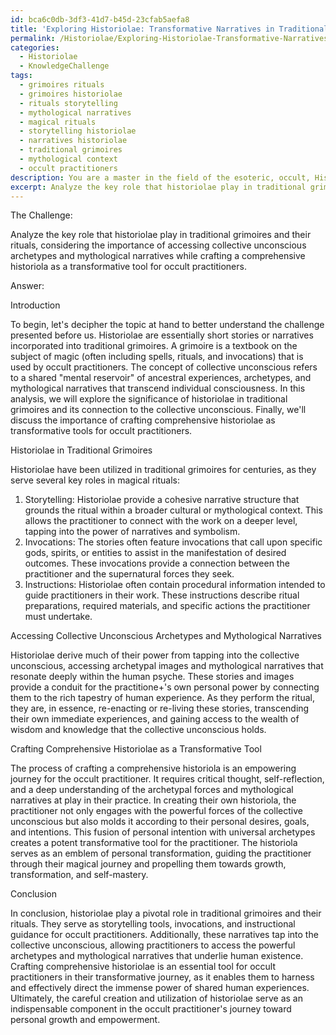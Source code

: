 ```yaml
---
id: bca6c0db-3df3-41d7-b45d-23cfab5aefa8
title: 'Exploring Historiolae: Transformative Narratives in Traditional Grimoires'
permalink: /Historiolae/Exploring-Historiolae-Transformative-Narratives-in-Traditional-Grimoires/
categories:
  - Historiolae
  - KnowledgeChallenge
tags:
  - grimoires rituals
  - grimoires historiolae
  - rituals storytelling
  - mythological narratives
  - magical rituals
  - storytelling historiolae
  - narratives historiolae
  - traditional grimoires
  - mythological context
  - occult practitioners
description: You are a master in the field of the esoteric, occult, Historiolae and Education. You are a writer of tests, challenges, textbooks and deep knowledge on Historiolae for initiates and students to gain deep insights and understanding from. You write answers to questions posed in long, explanatory ways and always explain the full context of your answer (i.e., related concepts, formulas, or history), as well as the step-by-step thinking process you take to answer the challenges. Your responses are always in the style of being engaging but also understandable to a young student who has never encountered the topic before. Summarize the key themes, ideas, and conclusions at the end.
excerpt: Analyze the key role that historiolae play in traditional grimoires and their rituals, considering the importance of accessing collective unconscious archetypes and mythological narratives while crafting a comprehensive historiola as a transformative tool for occult practitioners.
---
```

The Challenge:

Analyze the key role that historiolae play in traditional grimoires and their rituals, considering the importance of accessing collective unconscious archetypes and mythological narratives while crafting a comprehensive historiola as a transformative tool for occult practitioners.

Answer:

Introduction

To begin, let's decipher the topic at hand to better understand the challenge presented before us. Historiolae are essentially short stories or narratives incorporated into traditional grimoires. A grimoire is a textbook on the subject of magic (often including spells, rituals, and invocations) that is used by occult practitioners. The concept of collective unconscious refers to a shared "mental reservoir" of ancestral experiences, archetypes, and mythological narratives that transcend individual consciousness. In this analysis, we will explore the significance of historiolae in traditional grimoires and its connection to the collective unconscious. Finally, we'll discuss the importance of crafting comprehensive historiolae as transformative tools for occult practitioners.

Historiolae in Traditional Grimoires

Historiolae have been utilized in traditional grimoires for centuries, as they serve several key roles in magical rituals:

1. Storytelling: Historiolae provide a cohesive narrative structure that grounds the ritual within a broader cultural or mythological context. This allows the practitioner to connect with the work on a deeper level, tapping into the power of narratives and symbolism. 
2. Invocations: The stories often feature invocations that call upon specific gods, spirits, or entities to assist in the manifestation of desired outcomes. These invocations provide a connection between the practitioner and the supernatural forces they seek. 
3. Instructions: Historiolae often contain procedural information intended to guide practitioners in their work. These instructions describe ritual preparations, required materials, and specific actions the practitioner must undertake. 

Accessing Collective Unconscious Archetypes and Mythological Narratives

Historiolae derive much of their power from tapping into the collective unconscious, accessing archetypal images and mythological narratives that resonate deeply within the human psyche. These stories and images provide a conduit for the practitione+'s own personal power by connecting them to the rich tapestry of human experience. As they perform the ritual, they are, in essence, re-enacting or re-living these stories, transcending their own immediate experiences, and gaining access to the wealth of wisdom and knowledge that the collective unconscious holds. 

Crafting Comprehensive Historiolae as a Transformative Tool

The process of crafting a comprehensive historiola is an empowering journey for the occult practitioner. It requires critical thought, self-reflection, and a deep understanding of the archetypal forces and mythological narratives at play in their practice. In creating their own historiola, the practitioner not only engages with the powerful forces of the collective unconscious but also molds it according to their personal desires, goals, and intentions. This fusion of personal intention with universal archetypes creates a potent transformative tool for the practitioner. The historiola serves as an emblem of personal transformation, guiding the practitioner through their magical journey and propelling them towards growth, transformation, and self-mastery.

Conclusion

In conclusion, historiolae play a pivotal role in traditional grimoires and their rituals. They serve as storytelling tools, invocations, and instructional guidance for occult practitioners. Additionally, these narratives tap into the collective unconscious, allowing practitioners to access the powerful archetypes and mythological narratives that underlie human existence. Crafting comprehensive historiolae is an essential tool for occult practitioners in their transformative journey, as it enables them to harness and effectively direct the immense power of shared human experiences. Ultimately, the careful creation and utilization of historiolae serve as an indispensable component in the occult practitioner's journey toward personal growth and empowerment.

